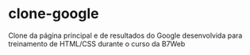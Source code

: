 # clone-google
Clone da página principal e de resultados do Google desenvolvida para treinamento de HTML/CSS durante o curso da B7Web

